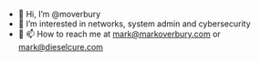 - 👋 Hi, I’m @moverbury
- 👀 I’m interested in networks, system admin and cybersecurity
- 🌱 📫 How to reach me at mark@markoverbury.com or mark@dieselcure.com

<!---
moverbury/moverbury is a ✨ special ✨ repository because its `README.md` (this file) appears on your GitHub profile.
You can click the Preview link to take a look at your changes.
--->
